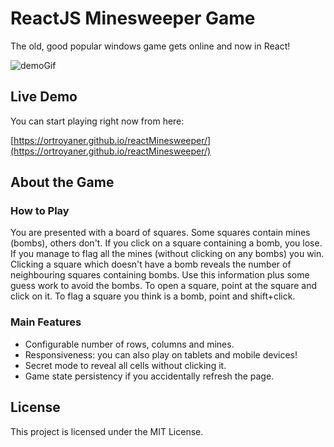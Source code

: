 # ReactJS Minesweeper Game

The old, good popular windows game gets online and now in React! 

![demoGif](https://user-images.githubusercontent.com/9674645/79592447-aeb0ad80-80e2-11ea-9f8a-71a6ea7411b1.gif)

## Live Demo

You can start playing right now from here:

[https://ortroyaner.github.io/reactMinesweeper/](https://ortroyaner.github.io/reactMinesweeper/)

## About the Game

### How to Play

You are presented with a board of squares. Some squares contain mines (bombs), others don't. If you click on a square containing a bomb, you lose. If you manage to flag all the mines (without clicking on any bombs) you win.
Clicking a square which doesn't have a bomb reveals the number of neighbouring squares containing bombs. Use this information plus some guess work to avoid the bombs.
To open a square, point at the square and click on it. To flag a square you think is a bomb, point and shift+click.

### Main Features

* Configurable number of rows, columns and mines.
* Responsiveness: you can also play on tablets and mobile devices!
* Secret mode to reveal all cells without clicking it.
* Game state persistency if you accidentally refresh the page.

## License

This project is licensed under the MIT License.
